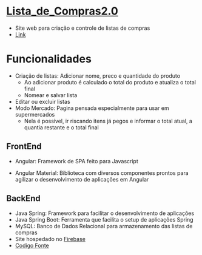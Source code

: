 # [Lista_de_Compras2.0](https://listadecompras-219c8.web.app)
- Site web para criação e controle de listas de compras
- [Link](https://listadecompras-219c8.web.app)

# Funcionalidades
- Criação de listas: Adicionar nome, preco e quantidade do produto
    - Ao adicionar produto é calculado o total do produto e atualiza o total final
    - Nomear e salvar lista
- Editar ou excluir listas
- Modo Mercado: Pagina pensada especialmente para usar em supermercados
    - Nela é possivel, ir riscando itens já pegos e informar o total atual, a quantia restante e o total final

## FrontEnd
- Angular: Framework de SPA feito para Javascript

- Angular Material: Biblioteca com diversos componentes prontos para agilizar o desenvolvimento de aplicações em Angular

## BackEnd
- Java Spring: Framework para facilitar o desenvolvimento de aplicações
- Java Spring Boot: Ferramenta que facilita o setup de aplicações Spring
- MySQL: Banco de Dados Relacional para armazenamento das listas de compras
- Site hospedado no [Firebase](https://firebase.google.com/?hl=pt)
- [Codigo Fonte](https://github.com/JoaoAugustoMV/API_ListaCompras)
